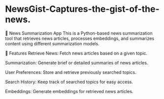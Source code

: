 # NewsGist-Captures-the-gist-of-the-news.
📰 News Summarization App
This is a Python-based news summarization tool that retrieves news articles, processes embeddings, and summarizes content using different summarization models.

🚀 Features
Retrieve News: Fetch news articles based on a given topic.

Summarization: Generate brief or detailed summaries of news articles.

User Preferences: Store and retrieve previously searched topics.

Search History: Keep track of searched topics for easy access.

Embeddings: Generate embeddings for retrieved news articles.
